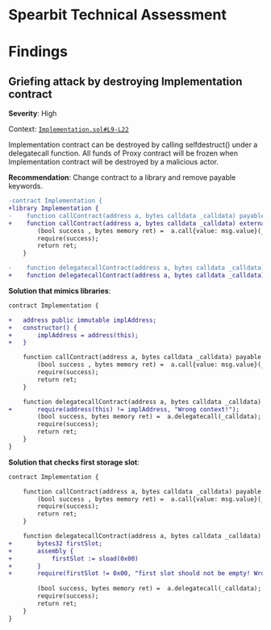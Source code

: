 # Spearbit Technical Assessment

# Findings 

## Griefing attack by destroying Implementation contract

**Severity**: High

Context: [`Implementation.sol#L9-L22`](https://github.com/spearbit-audits/writing-exercise/blob/de45a4c5b654710812e9fa29dde6e12526fe4786/contracts/Implementation.sol#L9-L22)

Implementation contract can be destroyed by calling selfdestruct() under a delegatecall function. All funds of Proxy contract will be frozen when Implementation contract will be destroyed by a malicious actor.

**Recommendation**: Change contract to a library and remove payable keywords.

```diff
-contract Implementation {
+library Implementation {
-    function callContract(address a, bytes calldata _calldata) payable external returns (bytes memory) {
+    function callContract(address a, bytes calldata _calldata) external returns (bytes memory) {
        (bool success , bytes memory ret) =  a.call{value: msg.value}(_calldata);
        require(success);
        return ret;
    }

-    function delegatecallContract(address a, bytes calldata _calldata) payable external returns (bytes memory) {
+    function delegatecallContract(address a, bytes calldata _calldata) external returns (bytes memory) {
```

**Solution that mimics libraries**:
```diff
contract Implementation {

+   address public immutable implAddress;
+   constructor() {                 
+       implAddress = address(this);       
+   } 

    function callContract(address a, bytes calldata _calldata) payable external returns (bytes memory) {
        (bool success , bytes memory ret) =  a.call{value: msg.value}(_calldata);
        require(success);
        return ret;
    }

    function delegatecallContract(address a, bytes calldata _calldata) payable external returns (bytes memory) {
+       require(address(this) != implAddress, "Wrong context!");
        (bool success, bytes memory ret) =  a.delegatecall(_calldata);
        require(success);
        return ret;
    }
}
```

**Solution that checks first storage slot**:
```diff
contract Implementation {

    function callContract(address a, bytes calldata _calldata) payable external returns (bytes memory) {
        (bool success , bytes memory ret) =  a.call{value: msg.value}(_calldata);
        require(success);
        return ret;
    }

    function delegatecallContract(address a, bytes calldata _calldata) payable external returns (bytes memory) {
+       bytes32 firstSlot;
+       assembly {
+           firstSlot := sload(0x00)
+       }
+       require(firstSlot != 0x00, "first slot should not be empty! Wrong context!");
        
        (bool success, bytes memory ret) =  a.delegatecall(_calldata);
        require(success);
        return ret;
    }
}
```
